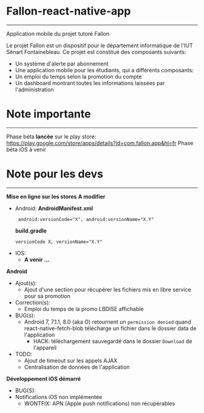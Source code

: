 # Fallon-react-native-app
-------------------------

Application mobile du projet tutoré Fallon

Le projet Fallon est un dispositif pour le département informatique de l'IUT Sénart Fontainebleau.
Ce projet est constitué des composants suivants:

* Un système d'alerte par abonnement
* Une application mobile pour les étudiants, qui a différents composants:
 * Un emploi du temps selon la promotion du compte
 * Un dashboard montrant toutes les informations laissées par l'administration

 # Note importante
 -----------------

Phase béta __lancée__ sur le play store: https://play.google.com/store/apps/details?id=com.fallon.app&hl=fr
Phase béta iOS à venir

 # Note pour les devs
 --------------------

__Mise en ligne sur les stores__
 __A modifier__
  * Android:
    **AndroidManifest.xml**
     ```
      android:versionCode="X", android:versionName="X.Y"
      ```
    **build.gradle**
      ```
      versionCode X, versionName="X.Y"
      ```
  * IOS:
    *  __A venir ...__


__Android__
  * Ajout(s):
    * Ajout d'une section pour récupérer les fichiers mis en libre service pour sa promotion
  * Correction(s):
    * Emploi du temps de la promo LBDISE affichable
  * BUG(s):
    * Android 7, 7.1.1, 8.0 (aka O) retournent un ```permission denied``` quand react-native-fetch-blob télécharge un fichier dans le dossier data de l'application
      * HACK: téléchargement sauvegardé dans le dossier ``` Download ``` de l'appareil
  * TODO:
    * Ajout de timeout sur les appels AJAX
    * Centralisation de données de l'application


__Développement iOS démarré__
 * BUG(S):
  * Notifications iOS non implémentée
    * WONTFIX: APN (Apple push notifications) non récupérables
